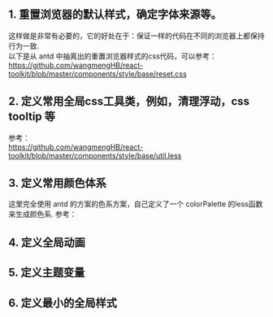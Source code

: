

## 1. 重置浏览器的默认样式，确定字体来源等。  
这样做是非常有必要的，它的好处在于：保证一样的代码在不同的浏览器上都保持行为一致.  
以下是从 antd 中抽离出的重置浏览器样式的css代码，可以参考：https://github.com/wangmengHB/react-toolkit/blob/master/components/style/base/reset.css

## 2. 定义常用全局css工具类，例如，清理浮动，css tooltip 等
参考：  
https://github.com/wangmengHB/react-toolkit/blob/master/components/style/base/util.less

## 3. 定义常用颜色体系
这里完全使用 antd 的方案的色系方案，自己定义了一个 colorPalette 的less函数来生成颜色系.
参考：




## 4. 定义全局动画


## 5. 定义主题变量 



## 6. 定义最小的全局样式